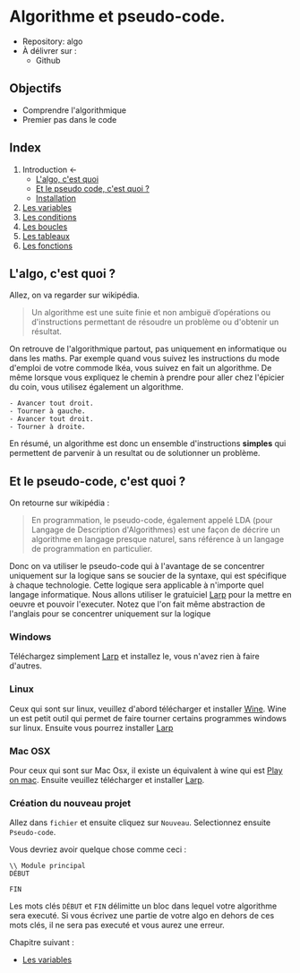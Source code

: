 # Algorithme et pseudo-code.  

* Repository: algo
* À délivrer sur :
    * Github
  

## Objectifs 
* Comprendre l'algorithmique
* Premier pas dans le code

## Index

1. Introduction ←
   * [L'algo, c'est quoi](#lalgo-cest-quoi-)
   * [Et le pseudo code, c'est quoi ?](#et-le-pseudo-code-cest-quoi-)
   * [Installation](#windows)
2. [Les variables](code/variables.md)
3. [Les conditions](code/conditions.md)
4. [Les boucles](code/whileAndfor.md)
5. [Les tableaux](code/array.md)
6. [Les fonctions](code/function.md)

   


## L'algo, c'est quoi ?
Allez, on va regarder sur wikipédia. 

> Un algorithme est une suite finie et non ambiguë d’opérations ou d'instructions permettant de résoudre un problème ou d'obtenir un résultat.

On retrouve de l'algorithmique partout, pas uniquement en informatique ou dans les maths. Par exemple quand vous suivez les instructions du mode d'emploi de votre commode Ikéa, vous suivez en fait un algorithme. De même lorsque vous expliquez le chemin à prendre pour aller chez l'épicier du coin, vous utilisez également un algorithme. 

````
- Avancer tout droit.
- Tourner à gauche.
- Avancer tout droit.
- Tourner à droite. 
````

En résumé, un algorithme est donc un ensemble d'instructions **simples** qui permettent de parvenir à un resultat ou de solutionner un problème.

## Et le pseudo-code, c'est quoi ?
On retourne sur wikipédia :
> En programmation, le pseudo-code, également appelé LDA (pour Langage de Description d'Algorithmes) est une façon de décrire un algorithme en langage presque naturel, sans référence à un langage de programmation en particulier.

Donc on va utiliser le pseudo-code qui à l'avantage de se concentrer uniquement sur la logique sans se soucier de la syntaxe, qui est spécifique à chaque technologie. Cette logique sera applicable à n'importe quel langage informatique. Nous allons utiliser le gratuiciel [Larp](https://softfamous.com/postdownload-file/larp/5617/1688/) pour la mettre en oeuvre et pouvoir l'executer. Notez que l'on fait même abstraction de l'anglais pour se concentrer uniquement sur la logique

### Windows
Téléchargez simplement [Larp](https://softfamous.com/postdownload-file/larp/5617/1688/) et installez le, vous n'avez rien à faire d'autres.

### Linux
Ceux qui sont sur linux, veuillez d'abord télécharger et installer [Wine](https://www.winehq.org/). Wine un est petit outil qui permet de faire tourner certains programmes windows sur linux. Ensuite vous pourrez installer [Larp](https://softfamous.com/postdownload-file/larp/5617/1688/)

### Mac OSX
Pour ceux qui sont sur Mac Osx, il existe un équivalent à wine qui est [Play on mac](https://www.playonmac.com/fr/). Ensuite veuillez télécharger et installer [Larp](http://larp.marcolavoie.ca/fr/download/download.htm).


### Création du nouveau projet
Allez dans ``fichier`` et ensuite cliquez sur ``Nouveau``. Selectionnez ensuite ``Pseudo-code``.

Vous devriez avoir quelque chose comme ceci : 

````
\\ Module principal
DÉBUT
        
FIN
````

Les mots clés ``DÉBUT`` et ``FIN`` délimitte un bloc dans lequel votre algorithme sera executé. Si vous écrivez une partie de votre algo en dehors de ces mots clés, il ne sera pas executé et vous aurez une erreur. 


Chapitre suivant :
* [Les variables](code/variables.md)




